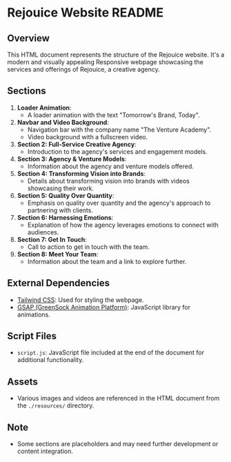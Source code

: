 # Rejouice Website README

## Overview
This HTML document represents the structure of the Rejouice website. It's a modern and visually appealing Responsive webpage showcasing the services and offerings of Rejouice, a creative agency.

## Sections
1. **Loader Animation**: 
   - A loader animation with the text "Tomorrow's Brand, Today".
2. **Navbar and Video Background**:
   - Navigation bar with the company name "The Venture Academy".
   - Video background with a fullscreen video.
3. **Section 2: Full-Service Creative Agency**:
   - Introduction to the agency's services and engagement models.
4. **Section 3: Agency & Venture Models**:
   - Information about the agency and venture models offered.
5. **Section 4: Transforming Vision into Brands**:
   - Details about transforming vision into brands with videos showcasing their work.
6. **Section 5: Quality Over Quantity**:
   - Emphasis on quality over quantity and the agency's approach to partnering with clients.
7. **Section 6: Harnessing Emotions**:
   - Explanation of how the agency leverages emotions to connect with audiences.
8. **Section 7: Get In Touch**:
   - Call to action to get in touch with the team.
9. **Section 8: Meet Your Team**:
   - Information about the team and a link to explore further.

## External Dependencies
- [Tailwind CSS](https://tailwindcss.com/): Used for styling the webpage.
- [GSAP (GreenSock Animation Platform)](https://greensock.com/gsap/): JavaScript library for animations.

## Script Files
- `script.js`: JavaScript file included at the end of the document for additional functionality.

## Assets
- Various images and videos are referenced in the HTML document from the `./resources/` directory.

## Note
- Some sections are placeholders and may need further development or content integration.
